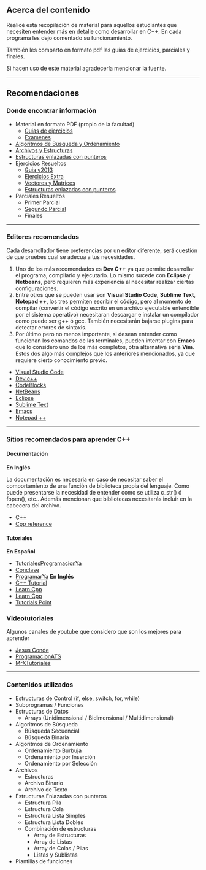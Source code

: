 ## Acerca del contenido
Realicé esta recopilación de material para aquellos estudiantes que necesiten entender más en detalle como desarrollar en C++. En cada programa les dejo comentado su funcionamiento.

También les comparto en formato pdf las guías de ejercicios, parciales y finales.

Si hacen uso de este material agradecería mencionar la fuente.

----

## Recomendaciones

### Donde encontrar información
+ Material en formato PDF (propio de la facultad)
  + [Guias de ejercicios](https://github.com/neverkas/aprende-cpp/tree/master/pdf/guias%20de%20ejercicios)
  + [Examenes](https://github.com/neverkas/aprende-cpp/tree/master/pdf/examenes/)
+ [Algoritmos de Búsqueda y Ordenamiento](https://github.com/neverkas/aprende-cpp/tree/master/busqueda-ordenamiento)
+ [Archivos y Estructuras](https://github.com/neverkas/aprende-cpp/tree/master/archivos-registros-punteros)
+ [Estructuras enlazadas con punteros](https://github.com/neverkas/aprende-cpp/tree/master/pilas-colas-listas)
+ Ejercicios Resueltos
  + [Guia v2013](https://github.com/neverkas/aprende-cpp/tree/master/%23ejercicios-guia-v2013)
  + [Ejercicios Extra](https://github.com/neverkas/aprende-cpp/tree/master/%23ejercicios-extra)
  + [Vectores y Matrices](https://github.com/neverkas/aprende-cpp/tree/master/vectores-matrices)
  + [Estructuras enlazadas con punteros](https://github.com/neverkas/aprende-cpp/tree/master/pilas-colas-listas/Ejercicios)
+ Parciales Resueltos
  + Primer Parcial
  + [Segundo Parcial](https://github.com/neverkas/aprende-cpp/tree/master/%23ejercicios-examenes/Segundo%20Parcial)
  + Finales

----

### Editores recomendados
Cada desarrollador tiene preferencias por un editor diferente, será cuestión de que pruebes cual se adecua a tus necesidades.
1. Uno de los más recomendados es **Dev C++** ya que permite desarrollar el programa, compilarlo y ejecutarlo. Lo mismo sucede con **Eclipse** y **Netbeans**, pero requieren más experiencia al necesitar realizar ciertas configuraciones.
2. Entre otros que se pueden usar son **Visual Studio Code**, **Sublime Text**, **Notepad ++**, los tres permiten escribir el código, pero al momento de compilar (convertir el código escrito en un archivo ejecutable entendible por el sistema operativo) necesitaran descargar e instalar un compilador como puede ser g++ ó gcc. También necesitarán bajarse plugins para detectar errores de sintaxis.
3. Por último pero no menos importante, si desean entender como funcionan los comandos de las terminales, pueden intentar con **Emacs** que lo considero uno de los más completos, otra alternativa sería **Vim**. Estos dos algo más complejos que los anteriores mencionados, ya que requiere cierto conocimiento previo.

+ [Visual Studio Code](https://code.visualstudio.com/)
+ [Dev c++](https://www.bloodshed.net/devcpp.html)
+ [CodeBlocks](http://www.codeblocks.org/)
+ [NetBeans](https://netbeans.org/)
+ [Eclipse](https://www.eclipse.org/ide/)
+ [Sublime Text](https://www.sublimetext.com/)
+ [Emacs](https://www.gnu.org/s/emacs/)
+ [Notepad ++](https://notepad-plus-plus.org/)

----

### Sitios recomendados para aprender C++
#### Documentación
**En Inglés**

La documentación es necesaria en caso de necesitar saber el comportamiento de una función de biblioteca propia del lenguaje. Como puede presentarse la necesidad de entender como se utiliza c_str() ó fopen(), etc.. Además mencionan que bibliotecas necesitarás incluir en la cabecera del archivo.
+ [C++](http://www.cplusplus.com/reference/)
+ [Cpp reference](https://en.cppreference.com/)

#### Tutoriales
**En Español**
+ [TutorialesProgramacionYa](https://www.tutorialesprogramacionya.com/cmasmasya/)
+ [Conclase](http://c.conclase.net/)
+ [ProgramarYa](https://www.programarya.com/Cursos/C++)
**En Inglés**
+ [C++ Tutorial](http://www.cplusplus.com/doc/tutorial/)
+ [Learn Cpp](https://www.learn-cpp.org/)
+ [Learn Cpp](https://www.learncpp.com/)
+ [Tutorials Point](https://www.tutorialspoint.com/cplusplus/)

### Videotutoriales
Algunos canales de youtube que considero que son los mejores para aprender
+ [Jesus Conde](https://www.youtube.com/watch?v=Dir9aDGAeec&list=PLQxxKz9Nryvcmx52EstKfPFDeMw-MmgIf)
+ [ProgramacionATS](https://www.youtube.com/watch?v=dJzLmjSJc2c&list=PLWtYZ2ejMVJlUu1rEHLC0i_oibctkl0Vh)
+ [MrXTutoriales](https://www.youtube.com/user/MrXtutorialesprog/videos)

----

### Contenidos utilizados
+ Estructuras de Control  (if, else, switch, for, while)
+ Subprogramas / Funciones
+ Estructuras de Datos
  + Arrays (Unidimensional / Bidimensional / Multidimensional)
+ Algoritmos de Búsqueda
  + Búsqueda Secuencial
  + Búsqueda Binaria
+ Algoritmos de Ordenamiento
  + Ordenamiento Burbuja
  + Ordenamiento por Inserción
  + Ordenamiento por Selección
+ Archivos
  + Estructuras
  + Archivo Binario
  + Archivo de Texto
+ Estructuras Enlazadas con punteros
  + Estructura Pila
  + Estructura Cola
  + Estructura Lista Simples
  + Estructura Lista Dobles
  + Combinación de estructuras
    + Array de Estructuras
    + Array de Listas
    + Array de Colas / Pilas
    + Listas y Sublistas
+ Plantillas de funciones
